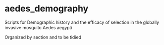 # aedes_demography
Scripts for Demographic history and the efficacy of selection in the globally invasive mosquito Aedes aegypti

Organized by section and to be tidied 
